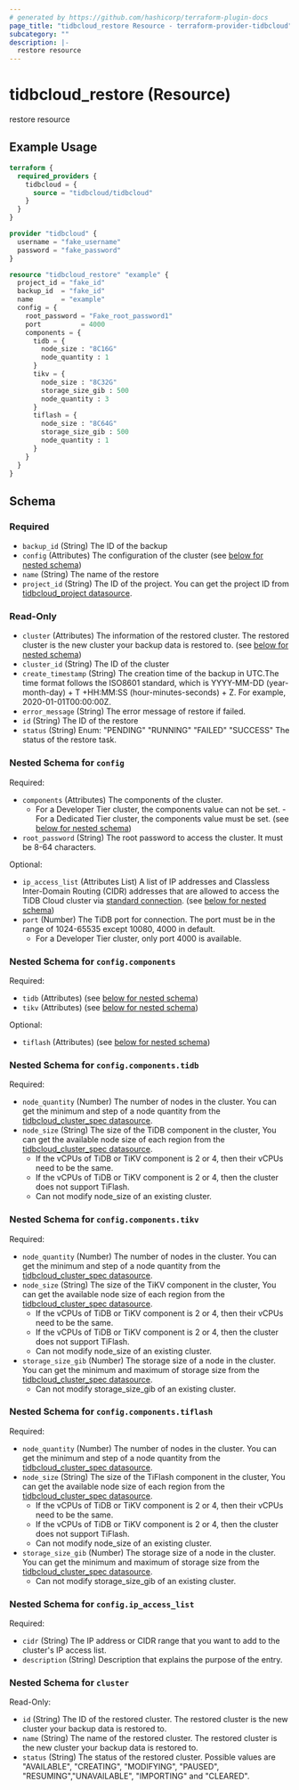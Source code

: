 ```yaml
---
# generated by https://github.com/hashicorp/terraform-plugin-docs
page_title: "tidbcloud_restore Resource - terraform-provider-tidbcloud"
subcategory: ""
description: |-
  restore resource
---
```


# tidbcloud_restore (Resource)

restore resource

## Example Usage

```terraform
terraform {
  required_providers {
    tidbcloud = {
      source = "tidbcloud/tidbcloud"
    }
  }
}

provider "tidbcloud" {
  username = "fake_username"
  password = "fake_password"
}

resource "tidbcloud_restore" "example" {
  project_id = "fake_id"
  backup_id  = "fake_id"
  name       = "example"
  config = {
    root_password = "Fake_root_password1"
    port          = 4000
    components = {
      tidb = {
        node_size : "8C16G"
        node_quantity : 1
      }
      tikv = {
        node_size : "8C32G"
        storage_size_gib : 500
        node_quantity : 3
      }
      tiflash = {
        node_size : "8C64G"
        storage_size_gib : 500
        node_quantity : 1
      }
    }
  }
}
```

<!-- schema generated by tfplugindocs -->
## Schema

### Required

- `backup_id` (String) The ID of the backup
- `config` (Attributes) The configuration of the cluster (see [below for nested schema](#nestedatt--config))
- `name` (String) The name of the restore
- `project_id` (String) The ID of the project. You can get the project ID from [tidbcloud_project datasource](../project).

### Read-Only

- `cluster` (Attributes) The information of the restored cluster. The restored cluster is the new cluster your backup data is restored to. (see [below for nested schema](#nestedatt--cluster))
- `cluster_id` (String) The ID of the cluster
- `create_timestamp` (String) The creation time of the backup in UTC.The time format follows the ISO8601 standard, which is YYYY-MM-DD (year-month-day) + T +HH:MM:SS (hour-minutes-seconds) + Z. For example, 2020-01-01T00:00:00Z.
- `error_message` (String) The error message of restore if failed.
- `id` (String) The ID of the restore
- `status` (String) Enum: "PENDING" "RUNNING" "FAILED" "SUCCESS"
The status of the restore task.

<a id="nestedatt--config"></a>
### Nested Schema for `config`

Required:

- `components` (Attributes) The components of the cluster.
  - For a Developer Tier cluster, the components value can not be set.  - For a Dedicated Tier cluster, the components value must be set. (see [below for nested schema](#nestedatt--config--components))
- `root_password` (String) The root password to access the cluster. It must be 8-64 characters.

Optional:

- `ip_access_list` (Attributes List) A list of IP addresses and Classless Inter-Domain Routing (CIDR) addresses that are allowed to access the TiDB Cloud cluster via [standard connection](https://docs.pingcap.com/tidbcloud/connect-to-tidb-cluster#connect-via-standard-connection). (see [below for nested schema](#nestedatt--config--ip_access_list))
- `port` (Number) The TiDB port for connection. The port must be in the range of 1024-65535 except 10080, 4000 in default.
  - For a Developer Tier cluster, only port 4000 is available.

<a id="nestedatt--config--components"></a>
### Nested Schema for `config.components`

Required:

- `tidb` (Attributes) (see [below for nested schema](#nestedatt--config--components--tidb))
- `tikv` (Attributes) (see [below for nested schema](#nestedatt--config--components--tikv))

Optional:

- `tiflash` (Attributes) (see [below for nested schema](#nestedatt--config--components--tiflash))

<a id="nestedatt--config--components--tidb"></a>
### Nested Schema for `config.components.tidb`

Required:

- `node_quantity` (Number) The number of nodes in the cluster. You can get the minimum and step of a node quantity from the [tidbcloud_cluster_spec datasource](./cluster_spec.md).
- `node_size` (String) The size of the TiDB component in the cluster, You can get the available node size of each region from the [tidbcloud_cluster_spec datasource](./cluster_spec.md).
  - If the vCPUs of TiDB or TiKV component is 2 or 4, then their vCPUs need to be the same.
  - If the vCPUs of TiDB or TiKV component is 2 or 4, then the cluster does not support TiFlash.
  - Can not modify node_size of an existing cluster.


<a id="nestedatt--config--components--tikv"></a>
### Nested Schema for `config.components.tikv`

Required:

- `node_quantity` (Number) The number of nodes in the cluster. You can get the minimum and step of a node quantity from the [tidbcloud_cluster_spec datasource](./cluster_spec.md).
- `node_size` (String) The size of the TiKV component in the cluster, You can get the available node size of each region from the [tidbcloud_cluster_spec datasource](./cluster_spec.md).
  - If the vCPUs of TiDB or TiKV component is 2 or 4, then their vCPUs need to be the same.
  - If the vCPUs of TiDB or TiKV component is 2 or 4, then the cluster does not support TiFlash.
  - Can not modify node_size of an existing cluster.
- `storage_size_gib` (Number) The storage size of a node in the cluster. You can get the minimum and maximum of storage size from the [tidbcloud_cluster_spec datasource](./cluster_spec.md).
  - Can not modify storage_size_gib of an existing cluster.


<a id="nestedatt--config--components--tiflash"></a>
### Nested Schema for `config.components.tiflash`

Required:

- `node_quantity` (Number) The number of nodes in the cluster. You can get the minimum and step of a node quantity from the [tidbcloud_cluster_spec datasource](./cluster_spec.md).
- `node_size` (String) The size of the TiFlash component in the cluster, You can get the available node size of each region from the [tidbcloud_cluster_spec datasource](./cluster_spec.md).
  - If the vCPUs of TiDB or TiKV component is 2 or 4, then their vCPUs need to be the same.
  - If the vCPUs of TiDB or TiKV component is 2 or 4, then the cluster does not support TiFlash.
  - Can not modify node_size of an existing cluster.
- `storage_size_gib` (Number) The storage size of a node in the cluster. You can get the minimum and maximum of storage size from the [tidbcloud_cluster_spec datasource](./cluster_spec.md).
  - Can not modify storage_size_gib of an existing cluster.



<a id="nestedatt--config--ip_access_list"></a>
### Nested Schema for `config.ip_access_list`

Required:

- `cidr` (String) The IP address or CIDR range that you want to add to the cluster's IP access list.
- `description` (String) Description that explains the purpose of the entry.



<a id="nestedatt--cluster"></a>
### Nested Schema for `cluster`

Read-Only:

- `id` (String) The ID of the restored cluster. The restored cluster is the new cluster your backup data is restored to.
- `name` (String) The name of the restored cluster. The restored cluster is the new cluster your backup data is restored to.
- `status` (String) The status of the restored cluster. Possible values are "AVAILABLE", "CREATING", "MODIFYING", "PAUSED", "RESUMING","UNAVAILABLE", "IMPORTING" and "CLEARED".


